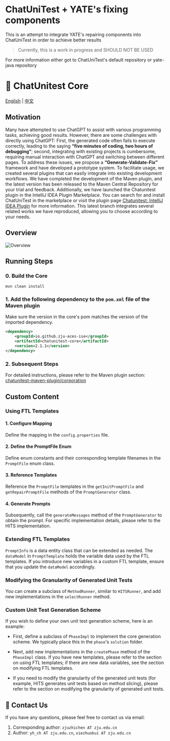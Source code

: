 # ChatUniTest + YATE's fixing components

This is an attempt to integrate YATE's repairing components into ChatUniTest in order to achieve better results

> Currently, this is a work in progress and SHOULD NOT BE USED

For more information either got to ChatUniTest's default repository or yate-java repository

# :mega: ChatUnitest Core

[English](./README.md) | [中文](./Readme_zh.md)

## Motivation
Many have attempted to use ChatGPT to assist with various programming tasks, achieving good results. However, there are some challenges with directly using ChatGPT: First, the generated code often fails to execute correctly, leading to the saying **“five minutes of coding, two hours of debugging”**; second, integrating with existing projects is cumbersome, requiring manual interaction with ChatGPT and switching between different pages. To address these issues, we propose a **“Generate-Validate-Fix”** framework and have developed a prototype system. To facilitate usage, we created several plugins that can easily integrate into existing development workflows. We have completed the development of the Maven plugin, and the latest version has been released to the Maven Central Repository for your trial and feedback. Additionally, we have launched the Chatunitest plugin in the IntelliJ IDEA Plugin Marketplace. You can search for and install ChatUniTest in the marketplace or visit the plugin page [Chatunitest: IntelliJ IDEA Plugin](https://plugins.jetbrains.com/plugin/22522-chatunitest) for more information. This latest branch integrates several related works we have reproduced, allowing you to choose according to your needs.

## Overview

![Overview](docs/img/overview.jpg)

## Running Steps

### 0. Build the Core
```shell
mvn clean install
```

### 1. Add the following dependency to the `pom.xml` file of the Maven plugin
Make sure the version in the core's pom matches the version of the imported dependency.
```xml
<dependency>
    <groupId>io.github.zju-aces-ise</groupId>
    <artifactId>chatunitest-core</artifactId>
    <version>2.1.1</version>
</dependency>
```

### 2. Subsequent Steps
For detailed instructions, please refer to the Maven plugin section:
[chatunitest-maven-plugin/corporation](https://github.com/ZJU-ACES-ISE/chatunitest-maven-plugin/)

## Custom Content
### Using FTL Templates

#### 1. Configure Mapping
Define the mapping in the `config.properties` file.

#### 2. Define the PromptFile Enum
Define enum constants and their corresponding template filenames in the `PromptFile` enum class.

#### 3. Reference Templates
Reference the `PromptFile` templates in the `getInitPromptFile` and `getRepairPromptFile` methods of the `PromptGenerator` class.

#### 4. Generate Prompts
Subsequently, call the `generateMessages` method of the `PromptGenerator` to obtain the prompt. For specific implementation details, please refer to the HITS implementation.

### Extending FTL Templates
`PromptInfo` is a data entity class that can be extended as needed. The `dataModel` in `PromptTemplate` holds the variable data used by the FTL templates. If you introduce new variables in a custom FTL template, ensure that you update the `dataModel` accordingly.

### Modifying the Granularity of Generated Unit Tests
You can create a subclass of `MethodRunner`, similar to `HITSRunner`, and add new implementations in the `selectRunner` method.

### Custom Unit Test Generation Scheme
If you wish to define your own unit test generation scheme, here is an example:

- First, define a subclass of `PhaseImpl` to implement the core generation scheme. We typically place this in the `phase`'s `solution` folder.
  
- Next, add new implementations in the `createPhase` method of the `PhaseImpl` class. If you have new templates, please refer to the section on using FTL templates; if there are new data variables, see the section on modifying FTL templates.

- If you need to modify the granularity of the generated unit tests (for example, HITS generates unit tests based on method slicing), please refer to the section on modifying the granularity of generated unit tests.

## :email: Contact Us

If you have any questions, please feel free to contact us via email:

1. Corresponding author: `zjuzhichen AT zju.edu.cn`
2. Author: `yh_ch AT zju.edu.cn`, `xiezhuokui AT zju.edu.cn`

